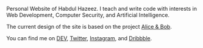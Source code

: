 Personal Website of Habdul Hazeez. I teach and write code with interests in Web Development,
Computer Security, and Artificial Intelligence.

The current design of the site is based on the project [Alice & Bob](https://github.com/ziizium/aliceandbob).

You can find me on [DEV](https://dev.to/ziizium), [Twitter](https://twitter.com/ziizium), [Instagram](https://instagram.com/ziizium), and [Dribbble](https://dribbble.com/ziizium).
